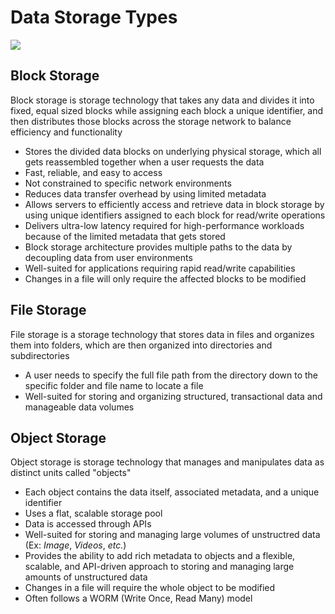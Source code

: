 # Data Storage Types

![](https://github.com/JonmarCorpuz/SecondBrain/blob/main/Assets/Data%20Storage%20Types.png)

## Block Storage

Block storage is storage technology that takes any data and divides it into fixed, equal sized blocks while assigning each block a unique identifier, and then distributes those blocks across the storage network to balance efficiency and functionality

* Stores the divided data blocks on underlying physical storage, which all gets reassembled together when a user requests the data 
* Fast, reliable, and easy to access
* Not constrained to specific network environments
* Reduces data transfer overhead by using limited metadata
* Allows servers to efficiently access and retrieve data in block storage by using unique identifiers assigned to each block for read/write operations
* Delivers ultra-low latency required for high-performance workloads because of the limited metadata that gets stored
* Block storage architecture provides multiple paths to the data by decoupling data from user environments
* Well-suited for applications requiring rapid read/write capabilities
* Changes in a file will only require the affected blocks to be modified

## File Storage
File storage is a storage technology that stores data in files and organizes them into folders, which are then organized into directories and subdirectories

* A user needs to specify the full file path from the directory down to the specific folder and file name to locate a file
* Well-suited for storing and organizing structured, transactional data and manageable data volumes

## Object Storage

Object storage is storage technology that manages and manipulates data as distinct units called "objects"

* Each object contains the data itself, associated metadata, and a unique identifier
* Uses a flat, scalable storage pool
* Data is accessed through APIs
* Well-suited for storing and managing large volumes of unstructred data (Ex: *Image*, *Videos*, *etc.*)
* Provides the ability to add rich metadata to objects and a flexible, scalable, and API-driven approach to storing and managing large amounts of unstructured data
* Changes in a file will require the whole object to be modified
* Often follows a WORM (Write Once, Read Many) model

